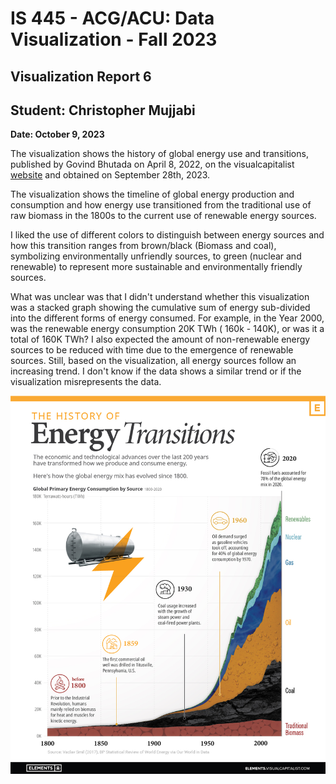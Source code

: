 IS 445 - ACG/ACU: Data Visualization - Fall 2023
===============================================
Visualization Report 6
-----------------------
Student: Christopher Mujjabi
----------------------------
**Date: October 9, 2023**


The visualization shows the history of global energy use and transitions, published by Govind Bhutada on April 8, 2022, on the visualcapitalist [website](https://www.visualcapitalist.com/visualizing-the-history-of-energy-transitions/) and obtained on September 28th, 2023. 

The visualization shows the timeline of global energy production and consumption and how energy use transitioned from the traditional use of raw biomass in the 1800s to the current use of renewable energy sources. 

I liked the use of different colors to distinguish between energy sources and how this transition ranges from brown/black (Biomass and coal), symbolizing environmentally unfriendly sources, to green (nuclear and renewable) to represent more sustainable and environmentally friendly sources. 

What was unclear was that I didn't understand whether this visualization was a stacked graph showing the cumulative sum of energy sub-divided into the different forms of energy consumed. For example, in the Year 2000, was the renewable energy consumption 20K TWh ( 160k - 140K), or was it a total of 160K TWh? I also expected the amount of non-renewable energy sources to be reduced with time due to the emergence of renewable sources. Still, based on the visualization, all energy sources follow an increasing trend. I don't know if the data shows a similar trend or if the visualization misrepresents the data. 


![Alt text](image-4.png)
